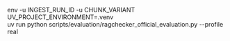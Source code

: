 env -u INGEST_RUN_ID -u CHUNK_VARIANT UV_PROJECT_ENVIRONMENT=.venv \
uv run python scripts/evaluation/ragchecker_official_evaluation.py --profile real
